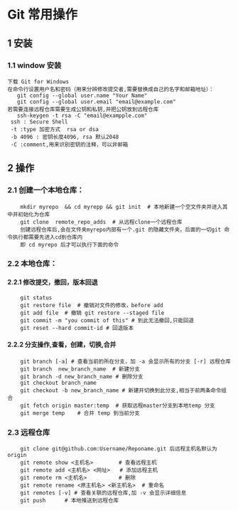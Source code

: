 # Git 常用操作 

## 1 安装
### 1.1 window 安装
    下载 Git for Windows 
    在命令行设置用户名和密码（用来分辨修改提交者,需要替换成自己的名字和邮箱地址）：
       git config --global user.name "Your Name"
       git config --global user.email "email@example.com"
    若需要连接远程仓库需要生成公钥和私钥,并把公钥放到远程仓库
       ssh-keygen -t rsa -C "email@exampple.com" 
     ssh : Secure Shell
     -t :type 加密方式  rsa or dsa
     -b 4096 : 密钥长度4096, rsa 默认2048
     -C :comment,用来识别密钥的注释，可以非邮箱
        
## 2 操作
### 2.1 创建一个本地仓库：
        mkdir myrepo  && cd myrepp && git init  # 本地新建一个空文件夹并进入其中并初始化为仓库
        git clone  remote_repo_adds  # 从远程clone一个远程仓库
        创建远程仓库后,会在文件夹myrepo内部有一个.git 的隐藏文件夹，后面的一切git 命令执行都需要先进入cd到仓库内
        即 cd myrepo 后才可以执行下面的命令
### 2.2 本地仓库：
#### 2.2.1 修改提交，撤回，版本回退
        git status
        git restore file  # 撤销对文件的修改，before add
        git add file  # 撤销 git restore --staged file
        git commit -m "you commit of this" # 到此无法撤回,只能回退
        git reset --hard commit-id # 回退版本
#### 2.2.2 分支操作,查看，创建，切换,合并
        git branch [-a] # 查看当前的所在分支，加 -a 会显示所有的分支 [-r] 远程仓库
        git branch  new_branch_name  # 新建分支
        git branch -d new_branch_name # 删除分支
        git checkout branch_name
        git checkout -b new_branch_name # 新建并切换到此分支,相当于前两条命令组合
        git fetch origin master:temp  # 获取远程master分支到本地temp 分支
        git merge temp    # 合并 temp 到当前分支

### 2.3 远程仓库
        git clone git@github.com:Username/Reponame.git 后远程主机名默认为origin
        git remote show <主机名>        # 查看远程主机
        git remote add <主机名> <网址>   # 添加远程主机
        git remote rm <主机名>          # 删除
        git remote rename <原主机名> <新主机名>  # 重命名  
        git remotes [-v] # 查看关联的远程仓库,加 -v 会显示详细信息
        git push      # 本地推送到远程仓库
        


    


